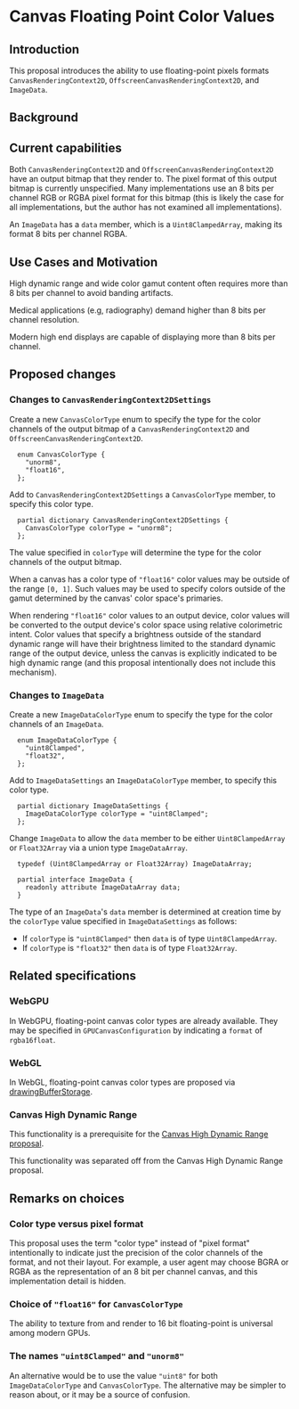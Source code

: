 # Canvas Floating Point Color Values

## Introduction

This proposal introduces the ability to use floating-point pixels formats `CanvasRenderingContext2D`, `OffscreenCanvasRenderingContext2D`, and `ImageData`.

## Background

## Current capabilities

Both `CanvasRenderingContext2D` and `OffscreenCanvasRenderingContext2D` have an output bitmap that they render to.
The pixel format of this output bitmap is currently unspecified.
Many implementations use an 8 bits per channel RGB or RGBA pixel format for this bitmap (this is likely the case for all implementations, but the author has not examined all implementations).

An `ImageData` has a `data` member, which is a `Uint8ClampedArray`, making its format 8 bits per channel RGBA.

## Use Cases and Motivation

High dynamic range and wide color gamut content often requires more than 8 bits per channel to avoid banding artifacts.

Medical applications (e.g, radiography) demand higher than 8 bits per channel resolution.

Modern high end displays are capable of displaying more than 8 bits per channel.

## Proposed changes

### Changes to `CanvasRenderingContext2DSettings`

Create a new `CanvasColorType` enum to specify the type for the color channels of the output bitmap of a `CanvasRenderingContext2D` and `OffscreenCanvasRenderingContext2D`.

```idl
  enum CanvasColorType {
    "unorm8",
    "float16",
  };
```

Add to `CanvasRenderingContext2DSettings` a `CanvasColorType` member, to specify this color type.

```idl
  partial dictionary CanvasRenderingContext2DSettings {
    CanvasColorType colorType = "unorm8";
  };
```

The value specified in `colorType` will determine the type for the color channels of the output bitmap.

When a canvas has a color type of `"float16"` color values may be outside of the range `[0, 1]`.
Such values may be used to specify colors outside of the gamut determined by the canvas' color space's primaries.

When rendering `"float16"` color values to an output device, color values will be converted to the output device's color space using relative colorimetric intent.
Color values that specify a brightness outside of the standard dynamic range will have their brightness limited to the standard dynamic range of the output device, unless the canvas is explicitly indicated to be high dynamic range (and this proposal intentionally does not include this mechanism).

### Changes to `ImageData`

Create a new `ImageDataColorType` enum to specify the type for the color channels of an `ImageData`.

```idl
  enum ImageDataColorType {
    "uint8Clamped",
    "float32",
  };
```

Add to `ImageDataSettings` an `ImageDataColorType` member, to specify this color type.

```idl
  partial dictionary ImageDataSettings {
    ImageDataColorType colorType = "uint8Clamped";
  };
```

Change `ImageData` to allow the `data` member to be either `Uint8ClampedArray` or `Float32Array` via a union type `ImageDataArray`.

```idl
  typedef (Uint8ClampedArray or Float32Array) ImageDataArray;

  partial interface ImageData {
    readonly attribute ImageDataArray data;
  }
```

The type of an `ImageData`'s `data` member is determined at creation time by the `colorType` value specified in `ImageDataSettings` as follows:

* If `colorType` is `"uint8Clamped"` then `data` is of type `Uint8ClampedArray`.
* If `colorType` is `"float32"` then `data` is of type `Float32Array`.

## Related specifications

### WebGPU

In WebGPU, floating-point canvas color types are already available.
They may be specified in `GPUCanvasConfiguration` by indicating a `format` of `rgba16float`.

### WebGL

In WebGL, floating-point canvas color types are proposed via [drawingBufferStorage](https://github.com/KhronosGroup/WebGL/pull/3222).

### Canvas High Dynamic Range

This functionality is a prerequisite for the [Canvas High Dynamic Range proposal](https://github.com/w3c/ColorWeb-CG/blob/master/hdr_html_canvas_element.md).

This functionality was separated off from the Canvas High Dynamic Range proposal.

## Remarks on choices

### Color type versus pixel format

This proposal uses the term "color type" instead of "pixel format" intentionally to indicate just the precision of the color channels of the format, and not their layout.
For example, a user agent may choose BGRA or RGBA as the representation of an 8 bit per channel canvas, and this implementation detail is hidden.

### Choice of `"float16"` for `CanvasColorType`

The ability to texture from and render to 16 bit floating-point is universal among modern GPUs.

### The names `"uint8Clamped"` and `"unorm8"`

An alternative would be to use the value `"uint8"` for both `ImageDataColorType` and `CanvasColorType`.
The alternative may be simpler to reason about, or it may be a source of confusion.
